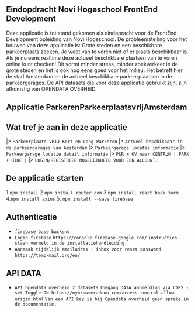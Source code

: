 ## Eindopdracht Novi Hogeschool FrontEnd Development
Deze applicatie is tot stand gekomen als eindopracht voor de FrontEnd Development
opleiding van Novi Hogeschool. De probleemstelling voor het bouwen van deze applicatie is: 
Grote steden en een beschikbare parkeerplaats zoeken. 
Je weet van te voren niet of er plaats beschikbaar is.
Als je nu eens realtime deze actueel beschikbare plaatsen van te voren online kunt checken!
Dit vormt minder stress, minder zoekverkeer in de grote steden en het is ook nog eens goed voor het milieu.
Het betreft hier de stad Amsterdam en de actueel beschikbare parkeerplaatsen in de parkeergarages.
De API datasets die voor deze applicatie gebruikt zijn, zijn afkomstig van OPENDATA OVERHEID.

## Applicatie ParkerenParkeerplaatsvrijAmsterdam

## Wat tref je aan in deze applicatie
|> `Parkeerplaats VRIJ Kort en Lang Parkeren` 
|> `Actueel beschikbaar in de parkeergarages van Amsterdam` 
|> `Parkeergarage locatie informatie` 
|> `Parkeergarage locatie detail informatie` 
|> `P&R + OV naar CENTRUM | PARK + BIKE |`
|> `LOGIN/REGISTREER MOGELIJKHEID VOOR EEN ACCOUNT.`

## De applicatie starten
1.`npm install`
2.`npm install router dom`
3.`npm install react hook form`
4.`npm install axios`
5. `npm install --save firebase`
## Authenticatie 
- `firebase base backend`
- `Login firebase`
   `https://console.firebase.google.com/` 
   `instructies staan vermeld in de installatiehandleiding`
- `Aanmaak tijdelijk emailadres + inbox voor reset password`
   `https://temp-mail.org/en/`
## API DATA
- `API Opendata overheid 2 datasets` 
   `Toegang DATA aanmelding via CORS - set Toggle ON
   https://mybrowseraddon.com/access-control-allow-origin.html`
   `Van een API key is bij Opendata overheid geen sprake in de documentatie.`

